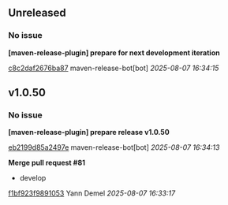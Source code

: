 ## Unreleased
### No issue

**[maven-release-plugin] prepare for next development iteration**


[c8c2daf2676ba87](https://github.com/openfilz/document-management/commit/c8c2daf2676ba87) maven-release-bot[bot] *2025-08-07 16:34:15*


## v1.0.50
### No issue

**[maven-release-plugin] prepare release v1.0.50**


[eb2199d85a2497e](https://github.com/openfilz/document-management/commit/eb2199d85a2497e) maven-release-bot[bot] *2025-08-07 16:34:13*

**Merge pull request #81**

 * develop

[f1bf923f9891053](https://github.com/openfilz/document-management/commit/f1bf923f9891053) Yann Demel *2025-08-07 16:33:17*


